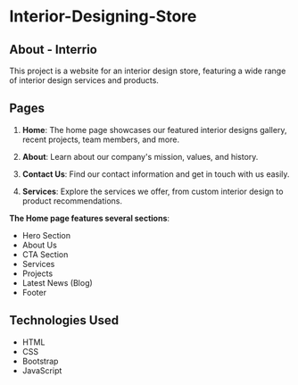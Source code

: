 # Interior-Designing-Store

## About - Interrio

This project is a website for an interior design store, featuring a wide range of interior design services and products.

## Pages

1. **Home**: The home page showcases our featured interior designs gallery, recent projects, team members, and more.

2. **About**: Learn about our company's mission, values, and history.

3. **Contact Us**: Find our contact information and get in touch with us easily.

4. **Services**: Explore the services we offer, from custom interior design to product recommendations.

**The Home page features several sections**:

- Hero Section
- About Us
- CTA Section
- Services
- Projects
- Latest News (Blog)
- Footer

## Technologies Used

- HTML
- CSS
- Bootstrap
- JavaScript
  
